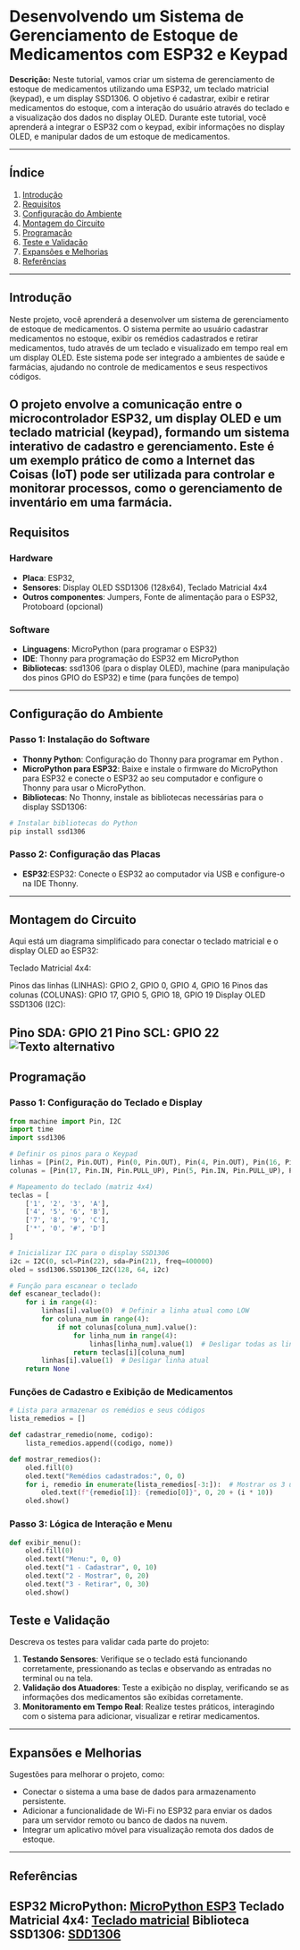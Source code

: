 # Desenvolvendo um Sistema de Gerenciamento de Estoque de Medicamentos com ESP32 e Keypad



**Descrição:** Neste tutorial, vamos criar um sistema de gerenciamento de estoque de medicamentos utilizando uma ESP32, um teclado matricial (keypad), e um display SSD1306. O objetivo é cadastrar, exibir e retirar medicamentos do estoque, com a interação do usuário através do teclado e a visualização dos dados no display OLED. Durante este tutorial, você aprenderá a integrar o ESP32 com o keypad, exibir informações no display OLED, e manipular dados de um estoque de medicamentos.

---

## Índice

1. [Introdução](#introdução)
2. [Requisitos](#requisitos)
3. [Configuração do Ambiente](#configuração-do-ambiente)
4. [Montagem do Circuito](#montagem-do-circuito)
5. [Programação](#programação)
6. [Teste e Validação](#teste-e-validação)
7. [Expansões e Melhorias](#expansões-e-melhorias)
8. [Referências](#referências)

---

## Introdução

Neste projeto, você aprenderá a desenvolver um sistema de gerenciamento de estoque de medicamentos. O sistema permite ao usuário cadastrar medicamentos no estoque, exibir os remédios cadastrados e retirar medicamentos, tudo através de um teclado e visualizado em tempo real em um display OLED. Este sistema pode ser integrado a ambientes de saúde e farmácias, ajudando no controle de medicamentos e seus respectivos códigos.

O projeto envolve a comunicação entre o microcontrolador ESP32, um display OLED e um teclado matricial (keypad), formando um sistema interativo de cadastro e gerenciamento. Este é um exemplo prático de como a Internet das Coisas (IoT) pode ser utilizada para controlar e monitorar processos, como o gerenciamento de inventário em uma farmácia.
---

## Requisitos

### Hardware

- **Placa**:  ESP32, 
- **Sensores**: Display OLED SSD1306 (128x64), Teclado Matricial 4x4
- **Outros componentes**: Jumpers, Fonte de alimentação para o ESP32, Protoboard (opcional)

### Software

- **Linguagens**: MicroPython (para programar o ESP32)
- **IDE**: Thonny para programação do ESP32 em MicroPython
- **Bibliotecas**: ssd1306 (para o display OLED), machine (para manipulação dos pinos GPIO do ESP32) e time (para funções de tempo)

---

## Configuração do Ambiente

### Passo 1: Instalação do Software

- **Thonny Python**: Configuração do Thonny para programar em Python .
- **MicroPython para ESP32**: Baixe e instale o firmware do MicroPython para ESP32 e conecte o ESP32 ao seu computador e configure o Thonny para usar o MicroPython.
- **Bibliotecas**: No Thonny, instale as bibliotecas necessárias para o display SSD1306:

```bash
# Instalar bibliotecas do Python
pip install ssd1306
```

### Passo 2: Configuração das Placas

- **ESP32**:ESP32: Conecte o ESP32 ao computador via USB e configure-o na IDE Thonny. 

---

## Montagem do Circuito

Aqui está um diagrama simplificado para conectar o teclado matricial e o display OLED ao ESP32:

Teclado Matricial 4x4:

Pinos das linhas (LINHAS): GPIO 2, GPIO 0, GPIO 4, GPIO 16
Pinos das colunas (COLUNAS): GPIO 17, GPIO 5, GPIO 18, GPIO 19
Display OLED SSD1306 (I2C):

Pino SDA: GPIO 21
Pino SCL: GPIO 22
![Texto alternativo](diagramaWokwi.png "Diagrama no Wokwi")
---

## Programação

### Passo 1: Configuração do Teclado e Display

```python
from machine import Pin, I2C
import time
import ssd1306

# Definir os pinos para o Keypad
linhas = [Pin(2, Pin.OUT), Pin(0, Pin.OUT), Pin(4, Pin.OUT), Pin(16, Pin.OUT)]
colunas = [Pin(17, Pin.IN, Pin.PULL_UP), Pin(5, Pin.IN, Pin.PULL_UP), Pin(18, Pin.IN, Pin.PULL_UP), Pin(19, Pin.IN, Pin.PULL_UP)]

# Mapeamento do teclado (matriz 4x4)
teclas = [
    ['1', '2', '3', 'A'],
    ['4', '5', '6', 'B'],
    ['7', '8', '9', 'C'],
    ['*', '0', '#', 'D']
]

# Inicializar I2C para o display SSD1306
i2c = I2C(0, scl=Pin(22), sda=Pin(21), freq=400000)
oled = ssd1306.SSD1306_I2C(128, 64, i2c)

# Função para escanear o teclado
def escanear_teclado():
    for i in range(4):
        linhas[i].value(0)  # Definir a linha atual como LOW
        for coluna_num in range(4):
            if not colunas[coluna_num].value():
                for linha_num in range(4):
                    linhas[linha_num].value(1)  # Desligar todas as linhas
                return teclas[i][coluna_num]
        linhas[i].value(1)  # Desligar linha atual
    return None

```

### Funções de Cadastro e Exibição de Medicamentos

```python
# Lista para armazenar os remédios e seus códigos
lista_remedios = []

def cadastrar_remedio(nome, codigo):
    lista_remedios.append((codigo, nome))

def mostrar_remedios():
    oled.fill(0)
    oled.text("Remédios cadastrados:", 0, 0)
    for i, remedio in enumerate(lista_remedios[-3:]):  # Mostrar os 3 últimos remédios cadastrados
        oled.text(f"{remedio[1]}: {remedio[0]}", 0, 20 + (i * 10))
    oled.show()

```
### Passo 3: Lógica de Interação e Menu

```python
def exibir_menu():
    oled.fill(0)
    oled.text("Menu:", 0, 0)
    oled.text("1 - Cadastrar", 0, 10)
    oled.text("2 - Mostrar", 0, 20)
    oled.text("3 - Retirar", 0, 30)
    oled.show()
```

## Teste e Validação

Descreva os testes para validar cada parte do projeto:

1. **Testando Sensores**: Verifique se o teclado está funcionando corretamente, pressionando as teclas e observando as entradas no terminal ou na tela.
2. **Validação dos Atuadores**: Teste a exibição no display, verificando se as informações dos medicamentos são exibidas corretamente.
3. **Monitoramento em Tempo Real**: Realize testes práticos, interagindo com o sistema para adicionar, visualizar e retirar medicamentos.

---

## Expansões e Melhorias

Sugestões para melhorar o projeto, como:

- Conectar o sistema a uma base de dados para armazenamento persistente.
- Adicionar a funcionalidade de Wi-Fi no ESP32 para enviar os dados para um servidor remoto ou banco de dados na nuvem.
- Integrar um aplicativo móvel para visualização remota dos dados de estoque.

---

## Referências

ESP32 MicroPython: [MicroPython ESP3](https://docs.micropython.org/en/latest/esp32/tutorial/intro.html)
Teclado Matricial 4x4: [Teclado matricial](https://docs.arduino.cc/libraries/keypad/)
Biblioteca SSD1306: [SDD1306](https://github.com/micropython/micropython/tree/master/drivers/display/ssd1306)
---